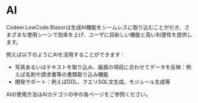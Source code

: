 # AI
Codeer.LowCode.Blazorは生成AI機能をシームレスに取り込むことがだき、さまざまな使用シーンで効率を上げ、ユーザに目新しい機能と高い利便性を提供します。

例えば以下のようにAIを活用することができます：
- 写真あるいはテキストを取り込み、画面の項目に合わせてデータを反映：例えば名刺や請求書等の書類取り込み機能
- 開発サポート：例えばDDL、クエリSQL文生成、モジュール生成等

AIの使用方法はAIカテゴリの中の各ページをご参照ください。
